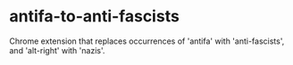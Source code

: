 antifa-to-anti-fascists
=======================

Chrome extension that replaces occurrences of 'antifa' with 'anti-fascists', and 'alt-right' with 'nazis'.
